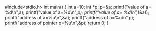 #include<stdio.h>
int main()
{
    int a=10;
    int *p;
    p=&a;
    printf("value of a= %d\n",a);
    printf("value of a=%d\n",*p);
    printf("value of a= %d\n",*(&a));
    printf("address of a=%u\n",&a);
    printf("address of a=%u\n",p);
    printf("address of pointer p=%u\n",&p);
    return 0;
}
